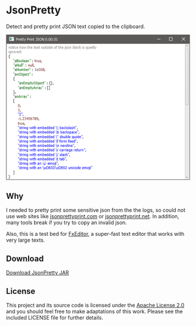 # JsonPretty

Detect and pretty print JSON text copied to the clipboard.

![screenshot](https://github.com/andy-goryachev/JsonPretty/blob/master/doc/screenshot.png)

## Why

I needed to pretty print some sensitive json from the the logs, so could not use web sites like
[jsonprettyprint.com](http://jsonprettyprint.com/)
or
[jsonprettyprint.net](http://jsonprettyprint.net/).  In addition, many tools break if you try to copy an invalid json.

Also, this is a test bed for 
[FxEditor](https://github.com/andy-goryachev/FxEditor),
a super-fast text editor that works with very large texts. 

## Download

[Download JsonPretty JAR](https://github.com/andy-goryachev/JsonPretty/raw/master/releases/JsonPretty.0.00.08.jar)

## License

This project and its source code is licensed under the [Apache License 2.0](http://www.apache.org/licenses/LICENSE-2.0) and you should feel free to make adaptations of this work. Please see the included LICENSE file for further details.
